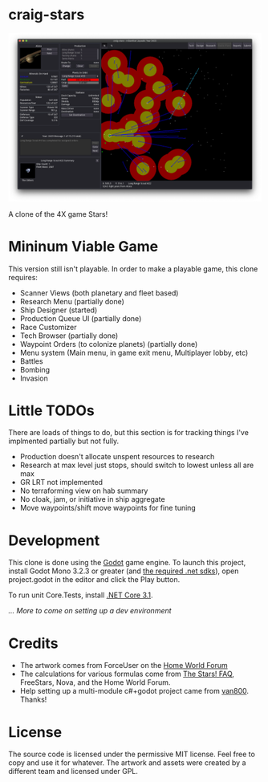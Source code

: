 # craig-stars

![screenshot](docs/screenshots/screenshot3.png)

A clone of the 4X game Stars!

# Mininum Viable Game

This version still isn't playable. In order to make a playable game, this clone requires:

-   Scanner Views (both planetary and fleet based)
-   Research Menu (partially done)
-   Ship Designer (started)
-   Production Queue UI (partially done)
-   Race Customizer
-   Tech Browser (partially done)
-   Waypoint Orders (to colonize planets) (partially done)
-   Menu system (Main menu, in game exit menu, Multiplayer lobby, etc)
-   Battles
-   Bombing
-   Invasion

# Little TODOs

There are loads of things to do, but this section is for tracking things I've implmented partially but not fully.

-   Production doesn't allocate unspent resources to research
-   Research at max level just stops, should switch to lowest unless all are max
-   GR LRT not implemented
-   No terraforming view on hab summary
-   No cloak, jam, or initiative in ship aggregate
-   Move waypoints/shift move waypoints for fine tuning

# Development

This clone is done using the [Godot](https://godotengine.org) game engine. To launch this project, install Godot Mono 3.2.3 or greater (and [the required .net sdks](https://docs.godotengine.org/en/stable/getting_started/scripting/c_sharp/c_sharp_basics.html?highlight=mono#setting-up-c-for-godot)), open project.godot in the editor and click the Play button.

To run unit Core.Tests, install [.NET Core 3.1](https://dotnet.microsoft.com/download).

_... More to come on setting up a dev environment_

# Credits

-   The artwork comes from ForceUser on the [Home World Forum](https://starsautohost.org/sahforum2/index.php?t=index&rid=479)
-   The calculations for various formulas come from [The Stars! FAQ](http://starsfaq.com), FreeStars, Nova, and the Home World Forum.
-   Help setting up a multi-module c#+godot project came from [van800](https://github.com/van800/godot-demo-projects/tree/nunit/mono). Thanks!

# License

The source code is licensed under the permissive MIT license. Feel free to copy and use it for whatever. The artwork and assets were created by a different team and licensed under GPL.
